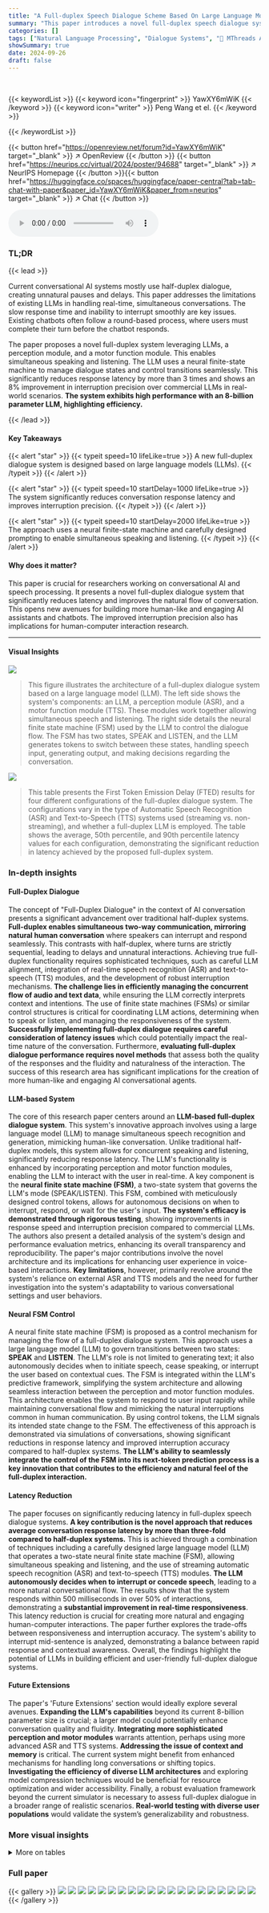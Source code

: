 ```yaml
---
title: "A Full-duplex Speech Dialogue Scheme Based On Large Language Model"
summary: "This paper introduces a novel full-duplex speech dialogue system based on LLMs, achieving significantly reduced response latency and higher interruption precision compared to half-duplex systems."
categories: []
tags: ["Natural Language Processing", "Dialogue Systems", "🏢 MThreads AI",]
showSummary: true
date: 2024-09-26
draft: false
---
```


<br>

{{< keywordList >}}
{{< keyword icon="fingerprint" >}} YawXY6mWiK {{< /keyword >}}
{{< keyword icon="writer" >}} Peng Wang et el. {{< /keyword >}}
 
{{< /keywordList >}}

{{< button href="https://openreview.net/forum?id=YawXY6mWiK" target="_blank" >}}
↗ OpenReview
{{< /button >}}
{{< button href="https://neurips.cc/virtual/2024/poster/94688" target="_blank" >}}
↗ NeurIPS Homepage
{{< /button >}}{{< button href="https://huggingface.co/spaces/huggingface/paper-central?tab=tab-chat-with-paper&paper_id=YawXY6mWiK&paper_from=neurips" target="_blank" >}}
↗ Chat
{{< /button >}}



<audio controls>
    <source src="https://ai-paper-reviewer.com/YawXY6mWiK/podcast.wav" type="audio/wav">
    Your browser does not support the audio element.
</audio>


### TL;DR


{{< lead >}}

Current conversational AI systems mostly use half-duplex dialogue, creating unnatural pauses and delays.  This paper addresses the limitations of existing LLMs in handling real-time, simultaneous conversations.  The slow response time and inability to interrupt smoothly are key issues.  Existing chatbots often follow a round-based process, where users must complete their turn before the chatbot responds.

The paper proposes a novel full-duplex system leveraging LLMs, a perception module, and a motor function module. This enables simultaneous speaking and listening.  The LLM uses a neural finite-state machine to manage dialogue states and control transitions seamlessly.  This significantly reduces response latency by more than 3 times and shows an 8% improvement in interruption precision over commercial LLMs in real-world scenarios. **The system exhibits high performance with an 8-billion parameter LLM, highlighting efficiency.**

{{< /lead >}}


#### Key Takeaways

{{< alert "star" >}}
{{< typeit speed=10 lifeLike=true >}} A new full-duplex dialogue system is designed based on large language models (LLMs). {{< /typeit >}}
{{< /alert >}}

{{< alert "star" >}}
{{< typeit speed=10 startDelay=1000 lifeLike=true >}} The system significantly reduces conversation response latency and improves interruption precision. {{< /typeit >}}
{{< /alert >}}

{{< alert "star" >}}
{{< typeit speed=10 startDelay=2000 lifeLike=true >}} The approach uses a neural finite-state machine and carefully designed prompting to enable simultaneous speaking and listening. {{< /typeit >}}
{{< /alert >}}

#### Why does it matter?
This paper is crucial for researchers working on conversational AI and speech processing.  It presents a novel full-duplex dialogue system that significantly reduces latency and improves the natural flow of conversation. This opens new avenues for building more human-like and engaging AI assistants and chatbots.  The improved interruption precision also has implications for human-computer interaction research.

------
#### Visual Insights



![](https://ai-paper-reviewer.com/YawXY6mWiK/figures_1_1.jpg)

> This figure illustrates the architecture of a full-duplex dialogue system based on a large language model (LLM).  The left side shows the system's components: an LLM, a perception module (ASR), and a motor function module (TTS). These modules work together allowing simultaneous speech and listening. The right side details the neural finite state machine (FSM) used by the LLM to control the dialogue flow. The FSM has two states, SPEAK and LISTEN, and the LLM generates tokens to switch between these states, handling speech input, generating output, and making decisions regarding the conversation.





![](https://ai-paper-reviewer.com/YawXY6mWiK/tables_7_1.jpg)

> This table presents the First Token Emission Delay (FTED) results for four different configurations of the full-duplex dialogue system.  The configurations vary in the type of Automatic Speech Recognition (ASR) and Text-to-Speech (TTS) systems used (streaming vs. non-streaming), and whether a full-duplex LLM is employed.  The table shows the average, 50th percentile, and 90th percentile latency values for each configuration, demonstrating the significant reduction in latency achieved by the proposed full-duplex system.





### In-depth insights


#### Full-Duplex Dialogue
The concept of "Full-Duplex Dialogue" in the context of AI conversation presents a significant advancement over traditional half-duplex systems.  **Full-duplex enables simultaneous two-way communication, mirroring natural human conversation** where speakers can interrupt and respond seamlessly. This contrasts with half-duplex, where turns are strictly sequential, leading to delays and unnatural interactions. Achieving true full-duplex functionality requires sophisticated techniques, such as careful LLM alignment, integration of real-time speech recognition (ASR) and text-to-speech (TTS) modules, and the development of robust interruption mechanisms.  **The challenge lies in efficiently managing the concurrent flow of audio and text data**, while ensuring the LLM correctly interprets context and intentions.  The use of finite state machines (FSMs) or similar control structures is critical for coordinating LLM actions, determining when to speak or listen, and managing the responsiveness of the system. **Successfully implementing full-duplex dialogue requires careful consideration of latency issues** which could potentially impact the real-time nature of the conversation.  Furthermore, **evaluating full-duplex dialogue performance requires novel methods** that assess both the quality of the responses and the fluidity and naturalness of the interaction.  The success of this research area has significant implications for the creation of more human-like and engaging AI conversational agents.

#### LLM-based System
The core of this research paper centers around an **LLM-based full-duplex dialogue system**.  This system's innovative approach involves using a large language model (LLM) to manage simultaneous speech recognition and generation, mimicking human-like conversation. Unlike traditional half-duplex models, this system allows for concurrent speaking and listening, significantly reducing response latency. The LLM's functionality is enhanced by incorporating perception and motor function modules, enabling the LLM to interact with the user in real-time. A key component is the **neural finite state machine (FSM)**, a two-state system that governs the LLM's mode (SPEAK/LISTEN). This FSM, combined with meticulously designed control tokens, allows for autonomous decisions on when to interrupt, respond, or wait for the user's input.  **The system's efficacy is demonstrated through rigorous testing**, showing improvements in response speed and interruption precision compared to commercial LLMs. The authors also present a detailed analysis of the system's design and performance evaluation metrics, enhancing its overall transparency and reproducibility.  The paper's major contributions involve the novel architecture and its implications for enhancing user experience in voice-based interactions.  **Key limitations**, however, primarily revolve around the system's reliance on external ASR and TTS models and the need for further investigation into the system's adaptability to various conversational settings and user behaviors.

#### Neural FSM Control
A neural finite state machine (FSM) is proposed as a control mechanism for managing the flow of a full-duplex dialogue system.  This approach uses a large language model (LLM) to govern transitions between two states: **SPEAK** and **LISTEN**. The LLM's role is not limited to generating text; it also autonomously decides when to initiate speech, cease speaking, or interrupt the user based on contextual cues.  The FSM is integrated within the LLM's predictive framework, simplifying the system architecture and allowing seamless interaction between the perception and motor function modules. This architecture enables the system to respond to user input rapidly while maintaining conversational flow and mimicking the natural interruptions common in human communication.  By using control tokens, the LLM signals its intended state change to the FSM. The effectiveness of this approach is demonstrated via simulations of conversations, showing significant reductions in response latency and improved interruption accuracy compared to half-duplex systems. **The LLM's ability to seamlessly integrate the control of the FSM into its next-token prediction process is a key innovation that contributes to the efficiency and natural feel of the full-duplex interaction.**

#### Latency Reduction
The paper focuses on significantly reducing latency in full-duplex speech dialogue systems.  **A key contribution is the novel approach that reduces average conversation response latency by more than three-fold compared to half-duplex systems.** This is achieved through a combination of techniques including a carefully designed large language model (LLM) that operates a two-state neural finite state machine (FSM), allowing simultaneous speaking and listening, and the use of streaming automatic speech recognition (ASR) and text-to-speech (TTS) modules.  **The LLM autonomously decides when to interrupt or concede speech**, leading to a more natural conversational flow. The results show that the system responds within 500 milliseconds in over 50% of interactions, demonstrating a **substantial improvement in real-time responsiveness**. This latency reduction is crucial for creating more natural and engaging human-computer interactions.  The paper further explores the trade-offs between responsiveness and interruption accuracy. The system's ability to interrupt mid-sentence is analyzed, demonstrating a balance between rapid response and contextual awareness.  Overall, the findings highlight the potential of LLMs in building efficient and user-friendly full-duplex dialogue systems.

#### Future Extensions
The paper's 'Future Extensions' section would ideally explore several avenues.  **Expanding the LLM's capabilities** beyond its current 8-billion parameter size is crucial; a larger model could potentially enhance conversation quality and fluidity.  **Integrating more sophisticated perception and motor modules** warrants attention, perhaps using more advanced ASR and TTS systems.  **Addressing the issue of context and memory** is critical.  The current system might benefit from enhanced mechanisms for handling long conversations or shifting topics. **Investigating the efficiency of diverse LLM architectures** and exploring model compression techniques would be beneficial for resource optimization and wider accessibility. Finally, a robust evaluation framework beyond the current simulator is necessary to assess full-duplex dialogue in a broader range of realistic scenarios.  **Real-world testing with diverse user populations** would validate the system’s generalizability and robustness.


### More visual insights




<details>
<summary>More on tables
</summary>


![](https://ai-paper-reviewer.com/YawXY6mWiK/tables_7_2.jpg)
> This table presents the results of rationality experiments focusing on machine and user interruptions.  It shows metrics like the missed interruption rate (MIR), the proportion of interruptions at the sentence end (irend) versus mid-sentence (irmid), the proper interruption rate (PIRmid) and proper response rate (PRRmid) for machine interruptions. For user interruptions, it provides the proper response rates (PRR) for different interruption types (noise, denial, affirmation, shift).  Finally, it presents precision and recall for both scenarios, comparing the performance of Llama-3-8B-Instruct-fd against GPT-4 and GPT-3.5-turbo-0125.

![](https://ai-paper-reviewer.com/YawXY6mWiK/tables_8_1.jpg)
> This table presents the results of a regression experiment conducted on the LLaMA3-8B model using the OpenCompass benchmark suite.  It compares the performance of the original Llama-3-8B-Instruct model with a fine-tuned version (Llama-3-8B-Instruct-fd) across five different tasks: MMLU, TriviaQA, HumanEval, GSM-8K, and MATH. The 'sub' row shows the difference in performance between the two models for each task, indicating the impact of fine-tuning on the model's capabilities.  Positive values suggest improvement after fine-tuning, while negative values indicate a decrease in performance.

![](https://ai-paper-reviewer.com/YawXY6mWiK/tables_14_1.jpg)
> This table presents the First Token Emission Delay (FTED) results for four different experimental configurations of the full-duplex dialogue system.  The configurations vary in the type of Automatic Speech Recognition (ASR) and Text-to-Speech (TTS) systems used (streaming vs. non-streaming), and whether a full-duplex LLM is used.  The table shows the average FTED, as well as the 50th and 90th percentiles of the FTED distribution for each configuration.  It demonstrates the significant latency reduction achieved by the proposed full-duplex system compared to traditional half-duplex approaches.

![](https://ai-paper-reviewer.com/YawXY6mWiK/tables_15_1.jpg)
> This table presents the First Token Emission Delay (FTED) results for four different experimental configurations of a speech dialogue system.  Each configuration varies in its use of streaming or non-streaming Automatic Speech Recognition (ASR) and Text-to-Speech (TTS) models, as well as the type of Large Language Model (LLM) employed (full-duplex or standard). The FTED values represent the latency between the end of the user's speech and the machine's first response token, providing a measure of the system's responsiveness in each configuration.

![](https://ai-paper-reviewer.com/YawXY6mWiK/tables_15_2.jpg)
> This table presents the First Token Emission Delay (FTED) results for four different configurations of the proposed full-duplex dialogue system.  The configurations vary in the type of Automatic Speech Recognition (ASR) and Text-to-Speech (TTS) models used (streaming vs. non-streaming), and whether a standard or full-duplex LLM is employed.  The FTED is measured in seconds, and the table shows the average, 50th percentile, and 90th percentile latency across all tested interactions for each configuration.  Lower FTED values indicate faster response times.

![](https://ai-paper-reviewer.com/YawXY6mWiK/tables_16_1.jpg)
> This table presents the First Token Emission Delay (FTED) results for four different configurations of the dialogue system.  Each configuration varies the type of Automatic Speech Recognition (ASR) and Text-to-Speech (TTS) systems used, along with whether a full-duplex or half-duplex large language model (LLM) is employed. The FTED, measured in seconds, represents the latency between the end of user speech and the system's first response. The table shows the average, 50th percentile, and 90th percentile FTED for each configuration, illustrating the significant latency reduction achieved by the proposed full-duplex system compared to traditional half-duplex approaches.

![](https://ai-paper-reviewer.com/YawXY6mWiK/tables_17_1.jpg)
> This table presents the First Token Emission Delay (FTED) results for four different configurations of the speech dialogue system.  These configurations vary the type of Automatic Speech Recognition (ASR) and Text-to-Speech (TTS) used (streaming vs. non-streaming), and whether a full-duplex LLM is utilized. The FTED is the time delay between the end of the user's speech and the start of the machine's response, serving as a key metric for evaluating the system's response latency. The table shows the average FTED, as well as the 50th and 90th percentiles, indicating the distribution of response times.

![](https://ai-paper-reviewer.com/YawXY6mWiK/tables_20_1.jpg)
> This table presents the First Token Emission Delay (FTED) results for four different configurations of the dialogue system.  Each configuration varies the type of Automatic Speech Recognition (ASR) and Text-to-Speech (TTS) used (streaming vs. non-streaming), as well as whether the Large Language Model (LLM) is configured for full-duplex or not. The FTED values (in seconds) represent the average, 50th percentile, and 90th percentile latency from the end of the user's speech to the first token emission from the machine. The results demonstrate a significant reduction in latency achieved by using the full-duplex LLM and streaming ASR/TTS.

![](https://ai-paper-reviewer.com/YawXY6mWiK/tables_20_2.jpg)
> This table presents the First Token Emission Delay (FTED) results for four different experimental configurations.  Configuration 1 serves as the baseline using a non-streaming ASR, a standard LLM, and a non-streaming TTS. Configurations 2, 3, and 4 progressively incorporate streaming components (semi-streaming ASR in 2, streaming ASR in 3, and both streaming ASR and TTS in 4) and the full-duplex LLM. The table displays the average, 50th percentile, and 90th percentile latencies for each configuration, showcasing the significant latency reduction achieved by the proposed full-duplex system (Configuration 4) compared to the baseline.

</details>




### Full paper

{{< gallery >}}
<img src="https://ai-paper-reviewer.com/YawXY6mWiK/1.png" class="grid-w50 md:grid-w33 xl:grid-w25" />
<img src="https://ai-paper-reviewer.com/YawXY6mWiK/2.png" class="grid-w50 md:grid-w33 xl:grid-w25" />
<img src="https://ai-paper-reviewer.com/YawXY6mWiK/3.png" class="grid-w50 md:grid-w33 xl:grid-w25" />
<img src="https://ai-paper-reviewer.com/YawXY6mWiK/4.png" class="grid-w50 md:grid-w33 xl:grid-w25" />
<img src="https://ai-paper-reviewer.com/YawXY6mWiK/5.png" class="grid-w50 md:grid-w33 xl:grid-w25" />
<img src="https://ai-paper-reviewer.com/YawXY6mWiK/6.png" class="grid-w50 md:grid-w33 xl:grid-w25" />
<img src="https://ai-paper-reviewer.com/YawXY6mWiK/7.png" class="grid-w50 md:grid-w33 xl:grid-w25" />
<img src="https://ai-paper-reviewer.com/YawXY6mWiK/8.png" class="grid-w50 md:grid-w33 xl:grid-w25" />
<img src="https://ai-paper-reviewer.com/YawXY6mWiK/9.png" class="grid-w50 md:grid-w33 xl:grid-w25" />
<img src="https://ai-paper-reviewer.com/YawXY6mWiK/10.png" class="grid-w50 md:grid-w33 xl:grid-w25" />
<img src="https://ai-paper-reviewer.com/YawXY6mWiK/11.png" class="grid-w50 md:grid-w33 xl:grid-w25" />
<img src="https://ai-paper-reviewer.com/YawXY6mWiK/12.png" class="grid-w50 md:grid-w33 xl:grid-w25" />
<img src="https://ai-paper-reviewer.com/YawXY6mWiK/13.png" class="grid-w50 md:grid-w33 xl:grid-w25" />
<img src="https://ai-paper-reviewer.com/YawXY6mWiK/14.png" class="grid-w50 md:grid-w33 xl:grid-w25" />
<img src="https://ai-paper-reviewer.com/YawXY6mWiK/15.png" class="grid-w50 md:grid-w33 xl:grid-w25" />
<img src="https://ai-paper-reviewer.com/YawXY6mWiK/16.png" class="grid-w50 md:grid-w33 xl:grid-w25" />
<img src="https://ai-paper-reviewer.com/YawXY6mWiK/17.png" class="grid-w50 md:grid-w33 xl:grid-w25" />
<img src="https://ai-paper-reviewer.com/YawXY6mWiK/18.png" class="grid-w50 md:grid-w33 xl:grid-w25" />
<img src="https://ai-paper-reviewer.com/YawXY6mWiK/19.png" class="grid-w50 md:grid-w33 xl:grid-w25" />
<img src="https://ai-paper-reviewer.com/YawXY6mWiK/20.png" class="grid-w50 md:grid-w33 xl:grid-w25" />
{{< /gallery >}}